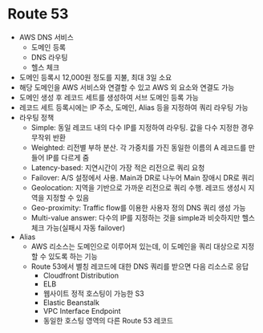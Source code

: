 # Route 53

- AWS DNS 서비스
  - 도메인 등록
  - DNS 라우팅
  - 헬스 체크
- 도메인 등록시 12,000원 정도를 지불, 최대 3일 소요
- 해당 도메인을 AWS 서비스와 연결할 수 있고 AWS 외 요소와 연결도 가능
- 도메인 생성 후 레코드 세트를 생성하여 서브 도메인 등록 가능
- 레코드 세트 등록시에는 IP 주소, 도메인, Alias 등을 지정하여 쿼리 라우팅 가능
- 라우팅 정책
  - Simple: 동일 레코드 내의 다수 IP를 지정하여 라우팅. 값을 다수 지정한 경우 무작위 반환
  - Weighted: 리전별 부하 분산. 각 가중치를 가진 동일한 이름의 A 레코드를 만들어 IP를 다르게 줌
  - Latency-based: 지연시간이 가장 적은 리전으로 쿼리 요청
  - Failover: A/S 설정에서 사용. Main과 DR로 나누어 Main 장애시 DR로 쿼리
  - Geolocation: 지역을 기반으로 가까운 리전으로 쿼리 수행. 레코드 생성시 지역을 지정할 수 있음
  - Geo-proximity: Traffic flow를 이용한 사용자 정의 DNS 쿼리 생성 가능
  - Multi-value answer: 다수의 IP를 지정하는 것을 simple과 비슷하지만 헬스체크 가능(실패시 자동 failover)
- Alias
  - AWS 리소스는 도메인으로 이루어져 있는데, 이 도메인을 쿼리 대상으로 지정할 수 있도록 하는 기능
  - Route 53에서 별칭 레코드에 대한 DNS 쿼리를 받으면 다음 리소스로 응답
    - Cloudfront Distribution
    - ELB
    - 웹사이트 정적 호스팅이 가능한 S3
    - Elastic Beanstalk
    - VPC Interface Endpoint
    - 동일한 호스팅 영역의 다른 Route 53 레코드
